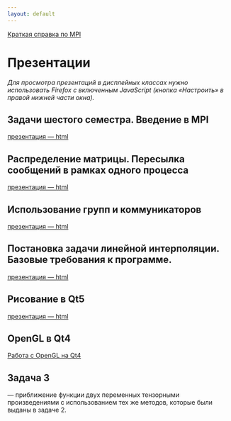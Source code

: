 ```yaml
---
layout: default
---
```

[Краткая справка по MPI](MPI-cheatsheet)

# Презентации
*Для просмотра презентаций в дисплейных классах нужно использовать Firefox с включенным JavaScript (кнопка «Настроить» в правой нижней части окна).*

## Задачи шестого семестра. Введение в MPI
[презентация — html](presentations/01-Introduction-MPI.html)

<!--## Отладка в MPI
[презентация — html](presentations/02-MPI-rest.html)-->

## Распределение матрицы. Пересылка сообщений в рамках одного процесса
[презентация — html](presentations/03-Matrix-Distribution.html)

## Использование групп и коммуникаторов
[презентация — html](presentations/04-MPI-communicators.html)

## Постановка задачи линейной интерполяции. Базовые требования к программе.
[презентация — html](presentations/05-Interpolation-Start.html)

## Рисование в Qt5
[презентация — html](presentations/06-Task2.html)

## OpenGL в Qt4
[Работа с OpenGL на Qt4](http://www.wiki.crossplatform.ru/index.php/Работа_с_OpenGL_на_Qt_4_(часть_1))

## Задача 3
— приближение функции двух переменных тензорными произведениями с использованием тех же методов, которые были выданы в задаче 2.

